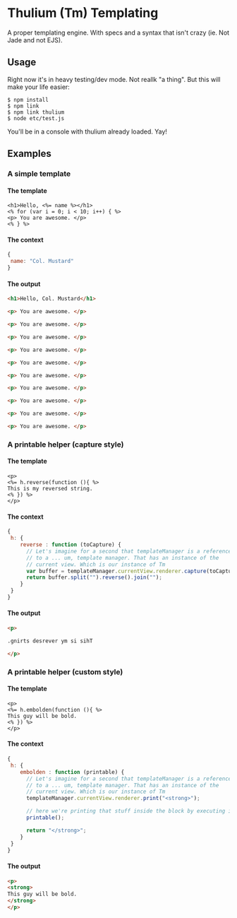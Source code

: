 # Thulium (Tm) Templating #

A proper templating engine. With specs and a syntax that isn't crazy (ie. Not
Jade and not EJS).


## Usage ##

Right now it's in heavy testing/dev mode. Not reallk "a thing". But this
will make your life easier:

```
$ npm install
$ npm link
$ npm link thulium
$ node etc/test.js
```

You'll be in a console with thulium already loaded. Yay!

## Examples ##

### A simple template ###

#### The template ####

```
<h1>Hello, <%= name %></h1>
<% for (var i = 0; i < 10; i++) { %>
<p> You are awesome. </p>
<% } %>
```


#### The context ####

```javascript
{
 name: "Col. Mustard"
}
```

#### The output ####

```html
<h1>Hello, Col. Mustard</h1>

<p> You are awesome. </p>

<p> You are awesome. </p>

<p> You are awesome. </p>

<p> You are awesome. </p>

<p> You are awesome. </p>

<p> You are awesome. </p>

<p> You are awesome. </p>

<p> You are awesome. </p>

<p> You are awesome. </p>

<p> You are awesome. </p>
```

### A printable helper (capture style) ###

#### The template ####

```
<p>
<%= h.reverse(function (){ %>
This is my reversed string.
<% }) %>
</p>
```


#### The context ####

```javascript
{
 h: {
    reverse : function (toCapture) {
      // Let's imagine for a second that templateManager is a reference
      // to a ... um, template manager. That has an instance of the
      // current view. Which is our instance of Tm
      var buffer = templateManager.currentView.renderer.capture(toCapture);
      return buffer.split("").reverse().join("");
    }
 }
}
```

#### The output ####

```html
<p>

.gnirts desrever ym si sihT

</p>
```

### A printable helper (custom style) ###

#### The template ####

```
<p>
<%= h.embolden(function (){ %>
This guy will be bold.
<% }) %>
</p>
```


#### The context ####

```javascript
{
 h: {
    embolden : function (printable) {
      // Let's imagine for a second that templateManager is a reference
      // to a ... um, template manager. That has an instance of the
      // current view. Which is our instance of Tm
      templateManager.currentView.renderer.print("<strong>");

      // here we're printing that stuff inside the block by executing it
      printable();

      return "</strong>";
    }
 }
}
```

#### The output ####

```html
<p>
<strong>
This guy will be bold.
</strong>
</p>
```
